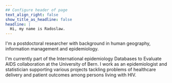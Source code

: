 ```yaml
---
## Configure header of page
text_align_right: false
show_title_as_headline: false
headline: |
  Hi, my name is Radoslaw. 
---
```


<!-- this is a subheadline -->

I'm a postdoctoral researcher with background in human geography, information management and epidemiology.

I'm currently part of the International epidemiology Databases to Evaluate AIDS collaboration at the University of Bern. I work as an epidemiologist and statistician supporting various projects tackling problems of healthcare delivery and patient outcomes among persons living with HIV.  
